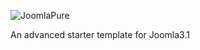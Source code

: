 ![JoomlaPure](joomlapure.com/external/img/joomlapure.png)

An advanced starter template for Joomla3.1
